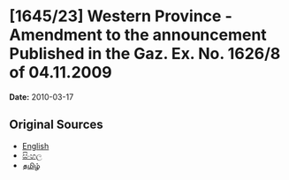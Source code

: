 # [1645/23] Western Province - Amendment to the announcement Published in the Gaz. Ex. No. 1626/8 of 04.11.2009

**Date:** 2010-03-17

## Original Sources

- [English](https://documents.gov.lk/view/extra-gazettes/2010/3/1645-23_E.pdf)
- [සිංහල](https://documents.gov.lk/view/extra-gazettes/2010/3/1645-23_S.pdf)
- [தமிழ்](https://documents.gov.lk/view/extra-gazettes/2010/3/1645-23_T.pdf)
